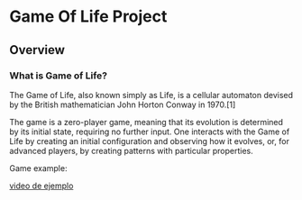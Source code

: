 # Game Of Life Project

## Overview

### What is Game of Life?

The Game of Life, also known simply as Life, is a cellular automaton devised by the British mathematician John Horton Conway in 1970.[1]

The game is a zero-player game, meaning that its evolution is determined by its initial state, requiring no further input. One interacts with the Game of Life by creating an initial configuration and observing how it evolves, or, for advanced players, by creating patterns with particular properties.

Game example: 

[video de ejemplo](https://www.youtube.com/watch?v=C2vgICfQawE)


